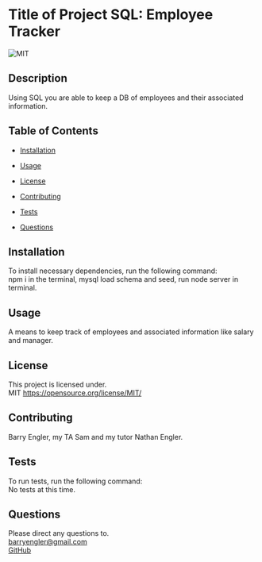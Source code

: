 # Title of Project SQL: Employee Tracker

![MIT](https://img.shields.io/badge/license-MIT-green)

## Description

Using SQL you are able to keep a DB of employees and their associated information.

## Table of Contents

- [Installation](#installation)

- [Usage](#usage)

- [License](#license)

- [Contributing](#contributing)

- [Tests](#tests)

- [Questions](#questions)

## Installation

To install necessary dependencies, run the following command: <br>
npm i in the terminal, mysql load schema and seed, run node server in terminal.

## Usage

A means to keep track of employees and associated information like salary and manager.

## License

This project is licensed under. <br>
MIT
https://opensource.org/license/MIT/

## Contributing

Barry Engler, my TA Sam and my tutor Nathan Engler.

## Tests

To run tests, run the following command: <br>
No tests at this time.

## Questions

Please direct any questions to.<br>
barryengler@gmail.com <br>
[GitHub](https://github.com/Barry25000)
